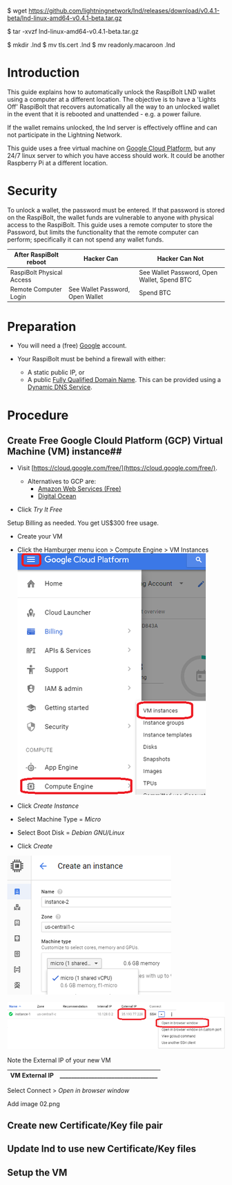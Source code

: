 $ wget https://github.com/lightningnetwork/lnd/releases/download/v0.4.1-beta/lnd-linux-amd64-v0.4.1-beta.tar.gz

$ tar -xvzf lnd-linux-amd64-v0.4.1-beta.tar.gz

$ mkdir .lnd
$ mv tls.cert .lnd
$ mv readonly.macaroon .lnd

# Introduction

This guide explains how to automatically unlock the RaspiBolt LND wallet using a computer at a different location. The objective is to have a 'Lights Off' RaspiBolt that recovers automatically all the way to an unlocked wallet in the event that it is rebooted and unattended - e.g. a power failure.

If the wallet remains unlocked, the lnd server is effectively offline and can not participate in the Lightning Network.

This guide uses a free virtual machine on [Google Cloud Platform](https://cloud.google.com/), but any 24/7 linux server to which you have access should work. It could be another Raspberry Pi at a different location.

# Security

To unlock a wallet, the password must be entered. If that password is stored on the RaspiBolt, the wallet funds are vulnerable to anyone with physical access to the RaspiBolt. This guide uses a remote computer to store the Password, but limits the functionality that the remote computer can perform; specifically it can not spend any wallet funds.


|After RaspiBolt reboot| Hacker Can|Hacker Can Not|
|------|---|-------|
|RaspiBolt Physical Access||See Wallet Password, Open Wallet, Spend BTC |
|Remote Computer Login|See Wallet Password, Open Wallet|Spend BTC|

# Preparation

* You will need a (free) [Google](https://google.com) account. 

* Your RaspiBolt must be behind a firewall with either:
  * A static public IP, or
  *  A public [Fully Qualified Domain Name](https://en.wikipedia.org/wiki/Fully_qualified_domain_name). This can be provided using a [Dynamic DNS Service](https://en.wikipedia.org/wiki/Dynamic_DNS).

# Procedure

## Create Free Google Clould Platform (GCP) Virtual Machine (VM) instance##
* Visit [https://cloud.google.com/free/](https://cloud.google.com/free/). 
  * Alternatives to GCP are:
    * [Amazon Web Services (Free)](https://aws.amazon.com/free)
    * [Digital Ocean](https://www.digitalocean.com/)



* Click *Try It Free* 

Setup Billing as needed. You get US$300 free usage.

* Create your VM

 * Click the Hamburger menu icon > Compute Engine > VM Instances
 ![GPC](images/71_GCP01.png)
 * Click *Create Instance*
 * Select Machine Type = *Micro*
 * Select Boot Disk = *Debian GNU/Linux*
 * Click *Create*
 
![GPC](images/71_GCP02.png)

![GPC](images/71_GCP03.png)

Note the External IP of your new VM

|VM External IP|__________________________________|
|--------------|---------------------|



Select Connect > *Open in browser window*

Add image 02.png



## Create new Certificate/Key file pair

## Update lnd to use new Certificate/Key files



## Setup the VM


